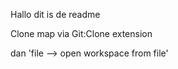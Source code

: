 Hallo dit is de readme


Clone map via Git:Clone extension

dan 'file --> open workspace from file'

